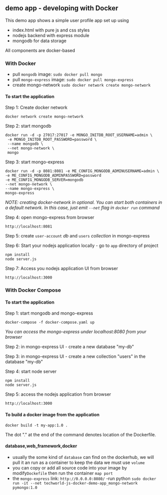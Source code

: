 ## demo app - developing with Docker

This demo app shows a simple user profile app set up using 
- index.html with pure js and css styles
- nodejs backend with express module
- mongodb for data storage

All components are docker-based

### With Docker

- pull `mongodb` image: `sudo docker pull mongo`
- pull `mongo-express` image: `sudo docker pull mongo-express`
- create mongo-network `sudo docker network create mongo-network`

#### To start the application

Step 1: Create docker network

    docker network create mongo-network 

Step 2: start mongodb 

    docker run -d -p 27017:27017 -e MONGO_INITDB_ROOT_USERNAME=admin \
     -e MONGO_INITDB_ROOT_PASSWORD=password \
     --name mongodb \
     --net mongo-network \
     mongo    

Step 3: start mongo-express
    
    docker run -d -p 8081:8081 -e ME_CONFIG_MONGODB_ADMINUSERNAME=admin \
    -e ME_CONFIG_MONGODB_ADMINPASSWORD=password
    -e ME_CONFIG_MONGODB_SERVER=mongodb 
    --net mongo-network \
    --name mongo-express \
    mongo-express   

_NOTE: creating docker-network in optional. You can start both containers in a default network. In this case, just emit `--net` flag in `docker run` command_

Step 4: open mongo-express from browser

    http://localhost:8081

Step 5: create `user-account` _db_ and `users` _collection_ in mongo-express

Step 6: Start your nodejs application locally - go to `app` directory of project 

    npm install 
    node server.js
    
Step 7: Access you nodejs application UI from browser

    http://localhost:3000

### With Docker Compose

#### To start the application

Step 1: start mongodb and mongo-express

    docker-compose -f docker-compose.yaml up
    
_You can access the mongo-express under localhost:8080 from your browser_
    
Step 2: in mongo-express UI - create a new database "my-db"

Step 3: in mongo-express UI - create a new collection "users" in the database "my-db"       
    
Step 4: start node server 

    npm install
    node server.js
    
Step 5: access the nodejs application from browser 

    http://localhost:3000

#### To build a docker image from the application

    docker build -t my-app:1.0 .       
    
The dot "." at the end of the command denotes location of the Dockerfile.

#### database,web_framework,docker
- usually the some kind of `database` can find on the dockerhub, we will pull it an run as a container to keep the data we must use `volume`
- you can copy or add all source code into your image by modify`Dockefile` then run the container `map port`
- the `mongo-express` link: `http://0.0.0.0:8080/`
-run python `sudo docker run -it --net techworld-js-docker-demo-app_mongo-network pymongo:1.0`
